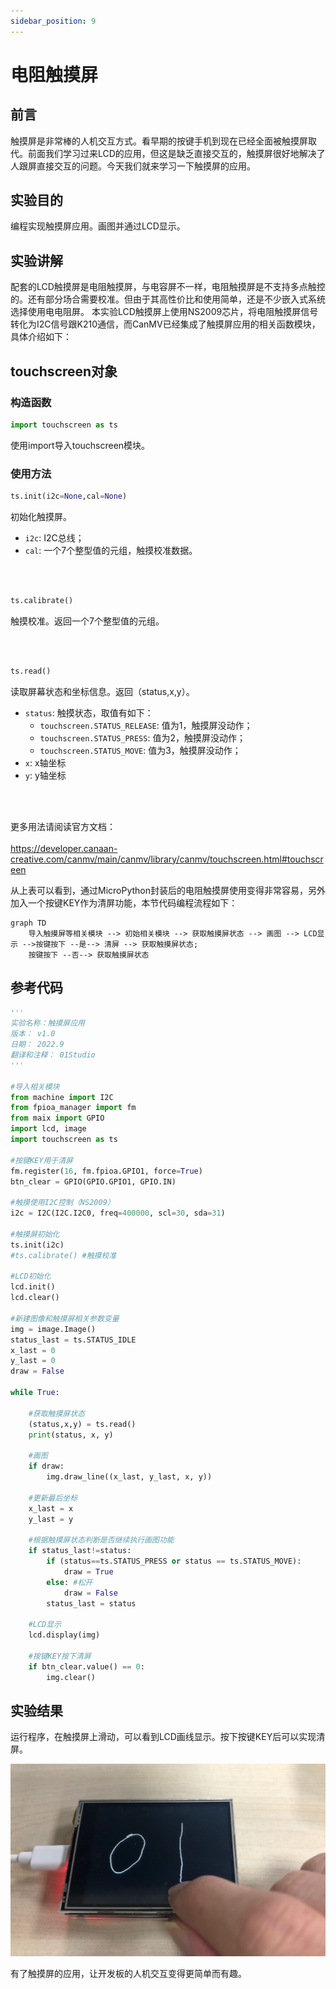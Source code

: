 ```yaml
---
sidebar_position: 9
---
```


# 电阻触摸屏

## 前言
触摸屏是非常棒的人机交互方式。看早期的按键手机到现在已经全面被触摸屏取代。前面我们学习过来LCD的应用，但这是缺乏直接交互的，触摸屏很好地解决了人跟屏直接交互的问题。今天我们就来学习一下触摸屏的应用。

## 实验目的
编程实现触摸屏应用。画图并通过LCD显示。

## 实验讲解

配套的LCD触摸屏是电阻触摸屏，与电容屏不一样，电阻触摸屏是不支持多点触控的。还有部分场合需要校准。但由于其高性价比和使用简单，还是不少嵌入式系统选择使用电电阻屏。
本实验LCD触摸屏上使用NS2009芯片，将电阻触摸屏信号转化为I2C信号跟K210通信，而CanMV已经集成了触摸屏应用的相关函数模块，具体介绍如下：


## touchscreen对象

### 构造函数
```python
import touchscreen as ts
```
使用import导入touchscreen模块。

### 使用方法

```python
ts.init(i2c=None,cal=None)
```
初始化触摸屏。
- `i2c`: I2C总线；
- `cal`: 一个7个整型值的元组，触摸校准数据。

<br></br>

```python
ts.calibrate()
```
触摸校准。返回一个7个整型值的元组。

<br></br>

```python
ts.read()
```
读取屏幕状态和坐标信息。返回（status,x,y）。
- `status`: 触摸状态，取值有如下：
    - `touchscreen.STATUS_RELEASE`: 值为1，触摸屏没动作；
    - `touchscreen.STATUS_PRESS`: 值为2，触摸屏没动作；
    - `touchscreen.STATUS_MOVE`: 值为3，触摸屏没动作；
- `x`: x轴坐标
- `y`: y轴坐标

<br></br>

更多用法请阅读官方文档：<br></br>
https://developer.canaan-creative.com/canmv/main/canmv/library/canmv/touchscreen.html#touchscreen

从上表可以看到，通过MicroPython封装后的电阻触摸屏使用变得非常容易，另外加入一个按键KEY作为清屏功能，本节代码编程流程如下：

```mermaid
graph TD
    导入触摸屏等相关模块 --> 初始相关模块 --> 获取触摸屏状态 --> 画图 --> LCD显示 -->按键按下 --是--> 清屏 --> 获取触摸屏状态;
    按键按下 --否--> 获取触摸屏状态
```

## 参考代码

```python
'''
实验名称：触摸屏应用
版本： v1.0
日期： 2022.9
翻译和注释： 01Studio
'''

#导入相关模块
from machine import I2C
from fpioa_manager import fm
from maix import GPIO
import lcd, image
import touchscreen as ts

#按键KEY用于清屏
fm.register(16, fm.fpioa.GPIO1, force=True)
btn_clear = GPIO(GPIO.GPIO1, GPIO.IN)

#触摸使用I2C控制（NS2009）
i2c = I2C(I2C.I2C0, freq=400000, scl=30, sda=31)

#触摸屏初始化
ts.init(i2c)
#ts.calibrate() #触摸校准

#LCD初始化
lcd.init()
lcd.clear()

#新建图像和触摸屏相关参数变量
img = image.Image()
status_last = ts.STATUS_IDLE
x_last = 0
y_last = 0
draw = False

while True:

    #获取触摸屏状态
    (status,x,y) = ts.read()
    print(status, x, y)

    #画图
    if draw:
        img.draw_line((x_last, y_last, x, y))

    #更新最后坐标
    x_last = x
    y_last = y

    #根据触摸屏状态判断是否继续执行画图功能
    if status_last!=status:
        if (status==ts.STATUS_PRESS or status == ts.STATUS_MOVE):
            draw = True
        else: #松开
            draw = False
        status_last = status

    #LCD显示
    lcd.display(img)

    #按键KEY按下清屏
    if btn_clear.value() == 0:
        img.clear()
```

## 实验结果

运行程序，在触摸屏上滑动，可以看到LCD画线显示。按下按键KEY后可以实现清屏。

![touchscreen](./img/touchscreen/touchscreen1.jpg)

有了触摸屏的应用，让开发板的人机交互变得更简单而有趣。